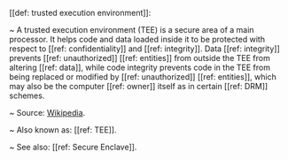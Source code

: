 [[def: trusted execution environment]]:

~ A trusted execution environment (TEE) is a secure area of a main processor. It helps code and data loaded inside it to be protected with respect to [[ref: confidentiality]] and [[ref: integrity]]. Data [[ref: integrity]] prevents [[ref: unauthorized]] [[ref: entities]] from outside the TEE from altering [[ref: data]], while code integrity prevents code in the TEE from being replaced or modified by [[ref: unauthorized]] [[ref: entities]], which may also be the computer [[ref: owner]] itself as in certain [[ref: DRM]] schemes.

~ Source: [Wikipedia](https://en.wikipedia.org/wiki/Trusted_execution_environment).

~ Also known as: [[ref: TEE]].

~ See also: [[ref: Secure Enclave]].


